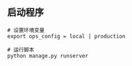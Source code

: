 ## 启动程序
```shell
# 设置环境变量
export ops_config = local | production

# 运行脚本
python manage.py runserver
```

